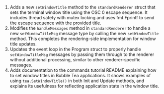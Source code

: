 1. Adds a new `setWindowTitle` method to the `standardRenderer` struct that sets the terminal window title using the OSC 0 escape sequence. It includes thread safety with mutex locking and uses fmt.Fprintf to send the escape sequence with the provided title.
2. Modifies the `handleMessages` method in `standardRenderer` to handle a new `setWindowTitleMsg` message type by calling the new `setWindowTitle` method. This completes the rendering-side implementation for window title updates.
3. Updates the event loop in the Program struct to properly handle `setWindowTitleMsg` messages by passing them through to the renderer without additional processing, similar to other renderer-specific messages.
4. Adds documentation to the commands tutorial README explaining how to set window titles in Bubble Tea applications. It shows examples of using `tea.SetWindowTitle()` in both Init and Update methods, and explains its usefulness for reflecting application state in the window title.
